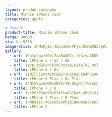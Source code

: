 ```yaml
---
layout: produk-casinghp
title: Minnie iPhone Case
categories: apple

# Produk
product-title: Minnie iPhone Case
harga: 90000
sku: hn-5250
image-drive: 1hMh9jIC-46pcmkSxPPjOJQmNmSNJ7p9l
gallery:
  - url: 1Datp2qazXQrLZaoRAkM7sift3zvpABDG
    title: iPhone 5 / 5s / SE
  - url: 1zYp_adZ6xhFb3m5Pcxz9JCoTAT8Z_0UT
    title: iPhone 6 / 6s
  - url: 11N2l5jEnnAImPQp2TJOqbngCeh4hJoaN
    title: iPhone 6 Plus / 6s Plus
  - url: 14NtFYgzWwNHvABV5rVBr0LgNzfTw5xkL
    title: iPhone 7 / 8
  - url: 1sc9C3Zsnp98x9JmFtwQ41kwX-xPe8iOi
    title: iPhone 7 Plus / 8 Plus
  - url: 1hMh9jIC-46pcmkSxPPjOJQmNmSNJ7p9l
    title: iPhone X
---
```

